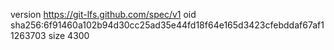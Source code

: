 version https://git-lfs.github.com/spec/v1
oid sha256:6f91460a102b94d30cc25ad35e44fd18f64e165d3423cfebddaf67af11263703
size 4300
